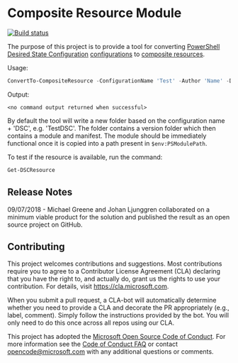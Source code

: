 # Composite Resource Module

[![Build status](https://ci.appveyor.com/api/projects/status/c80a8uja31avfha4/branch/master?svg=true)](https://ci.appveyor.com/project/mgreenegit/compositeresource/branch/master)

The purpose of this project is to provide a tool for converting
[PowerShell Desired State Configuration](https://docs.microsoft.com/en-us/powershell/dsc/overview)
[configurations](https://docs.microsoft.com/en-us/powershell/dsc/configurations)
to
[composite resources](https://docs.microsoft.com/en-us/powershell/dsc/authoringresourcecomposite).

Usage:

```powershell
ConvertTo-CompositeResource -ConfigurationName 'Test' -Author 'Name' -Description 'Text'
```

Output:

    <no command output returned when successful>

By default the tool will write a new folder based on the configuration name + 'DSC',
e.g. 'TestDSC'.
The folder contains a version folder which then contains a module and manifest.
The module should be immediately functional once it is copied into a path present
in `$env:PSModulePath`.

To test if the resource is available, run the command:

```powershell
Get-DSCResource
```

## Release Notes

09/07/2018 - Michael Greene and Johan Ljunggren collaborated on a minimum viable product for the
solution and published the result as an open source project on GitHub.

## Contributing

This project welcomes contributions and suggestions.  Most contributions require you to agree to a
Contributor License Agreement (CLA) declaring that you have the right to, and actually do, grant us
the rights to use your contribution. For details, visit https://cla.microsoft.com.

When you submit a pull request, a CLA-bot will automatically determine whether you need to provide
a CLA and decorate the PR appropriately (e.g., label, comment). Simply follow the instructions
provided by the bot. You will only need to do this once across all repos using our CLA.

This project has adopted the [Microsoft Open Source Code of Conduct](https://opensource.microsoft.com/codeofconduct/).
For more information see the [Code of Conduct FAQ](https://opensource.microsoft.com/codeofconduct/faq/) or
contact [opencode@microsoft.com](mailto:opencode@microsoft.com) with any additional questions or comments.
